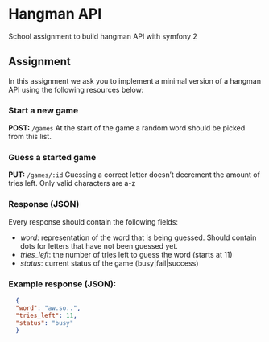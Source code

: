 # Hangman API
School assignment to build hangman API with symfony 2
## Assignment
In this assignment we ask you to implement a minimal version of a hangman API using the following resources below: 
### Start a new game
**POST:** ```/games```
At the start of the game a random word should be picked from this list. 
### Guess a started game
**PUT:** ```/games/:id```
Guessing a correct letter doesn’t decrement the amount of tries left. Only valid characters are a-z 

### Response (JSON)
Every response should contain the following fields: 
* _word_: representation of the word that is being guessed. Should contain dots for letters that have not been guessed yet.
* _tries_left_: the number of tries left to guess the word (starts at 11) 
* _status_: current status of the game (busy|fail|success)
### Example response (JSON):
```json
  {
  "word": "aw.so..",
  "tries_left": 11,
  "status": "busy"
  }
```
